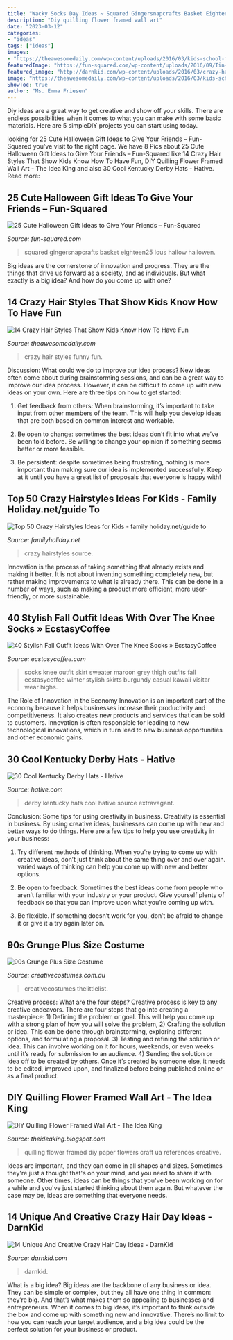 ```yaml
---
title: "Wacky Socks Day Ideas ~ Squared Gingersnapcrafts Basket Eighteen25 Lous Hallow Hallowen"
description: "Diy quilling flower framed wall art"
date: "2023-03-12"
categories:
- "ideas"
tags: ["ideas"]
images:
- "https://theawesomedaily.com/wp-content/uploads/2016/03/kids-school-funny-crazy-hair-style-day-14.jpg"
featuredImage: "https://fun-squared.com/wp-content/uploads/2016/09/Tin-Can-Ghost-with-Free-Printable-gingersnapcrafts-halloween.png"
featured_image: "http://darnkid.com/wp-content/uploads/2016/03/crazy-hair-day-5__605-315x420.jpg"
image: "https://theawesomedaily.com/wp-content/uploads/2016/03/kids-school-funny-crazy-hair-style-day-14.jpg"
ShowToc: true
author: "Ms. Emma Friesen"
---
```



Diy ideas are a great way to get creative and show off your skills. There are endless possibilities when it comes to what you can make with some basic materials. Here are 5 simpleDIY projects you can start using today.

	

		
looking for 25 Cute Halloween Gift Ideas to Give Your Friends – Fun-Squared you've visit to the right page. We have 8 Pics about 25 Cute Halloween Gift Ideas to Give Your Friends – Fun-Squared like 14 Crazy Hair Styles That Show Kids Know How To Have Fun, DIY Quilling Flower Framed Wall Art - The Idea King and also 30 Cool Kentucky Derby Hats - Hative. Read more:
		
    
## 25 Cute Halloween Gift Ideas To Give Your Friends – Fun-Squared

<img loading=lazy src="https://fun-squared.com/wp-content/uploads/2016/09/Tin-Can-Ghost-with-Free-Printable-gingersnapcrafts-halloween.png" onerror="this.onerror=null;this.src='https://tse4.mm.bing.net/th?id=OIP.Ems_i3I3fA5Lr85oRAildwHaLH&amp;pid=15.1';" alt="25 Cute Halloween Gift Ideas to Give Your Friends – Fun-Squared">

_Source: fun-squared.com_

>squared gingersnapcrafts basket eighteen25 lous hallow hallowen. 

	

Big ideas are the cornerstone of innovation and progress. They are the things that drive us forward as a society, and as individuals. But what exactly is a big idea? And how do you come up with one?

    
## 14 Crazy Hair Styles That Show Kids Know How To Have Fun

<img loading=lazy src="https://theawesomedaily.com/wp-content/uploads/2016/03/kids-school-funny-crazy-hair-style-day-14.jpg" onerror="this.onerror=null;this.src='https://tse3.mm.bing.net/th?id=OIP.75pITGSxhEt6ZOlNGW7abQHaLF&amp;pid=15.1';" alt="14 Crazy Hair Styles That Show Kids Know How To Have Fun">

_Source: theawesomedaily.com_

>crazy hair styles funny fun. 

	

Discussion: What could we do to improve our idea process?
New ideas often come about during brainstorming sessions, and can be a great way to improve our idea process. However, it can be difficult to come up with new ideas on your own. Here are three tips on how to get started:
1. Get feedback from others: When brainstorming, it’s important to take input from other members of the team. This will help you develop ideas that are both based on common interest and workable.

2. Be open to change: sometimes the best ideas don’t fit into what we’ve been told before. Be willing to change your opinion if something seems better or more feasible.

3. Be persistent: despite sometimes being frustrating, nothing is more important than making sure our idea is implemented successfully. Keep at it until you have a great list of proposals that everyone is happy with!

    
## Top 50 Crazy Hairstyles Ideas For Kids - Family Holiday.net/guide To

<img loading=lazy src="http://www.familyholiday.net/wp-content/uploads/2012/10/Top_-Crazy_-Hairstyles-_Ideas-_for_-Kids__26.jpg" onerror="this.onerror=null;this.src='https://tse4.mm.bing.net/th?id=OIP.mNUH7AVAs_T7eyXEiUgyPwHaLH&amp;pid=15.1';" alt="Top 50 Crazy Hairstyles Ideas for Kids - family holiday.net/guide to">

_Source: familyholiday.net_

>crazy hairstyles source. 

	

Innovation is the process of taking something that already exists and making it better. It is not about inventing something completely new, but rather making improvements to what is already there. This can be done in a number of ways, such as making a product more efficient, more user-friendly, or more sustainable.

    
## 40 Stylish Fall Outfit Ideas With Over The Knee Socks » EcstasyCoffee

<img loading=lazy src="https://i1.wp.com/www.ecstasycoffee.com/wp-content/uploads/2016/10/Over-The-Knee-Socks-41.jpg" onerror="this.onerror=null;this.src='https://tse3.mm.bing.net/th?id=OIP.unwf6HpRPl5l2VvsV-_4TQHaLH&amp;pid=15.1';" alt="40 Stylish Fall Outfit Ideas With Over The Knee Socks » EcstasyCoffee">

_Source: ecstasycoffee.com_

>socks knee outfit skirt sweater maroon grey thigh outfits fall ecstasycoffee winter stylish skirts burgundy casual kawaii visitar wear highs. 

	

The Role of Innovation in the Economy
Innovation is an important part of the economy because it helps businesses increase their productivity and competitiveness. It also creates new products and services that can be sold to customers. Innovation is often responsible for leading to new technological innovations, which in turn lead to new business opportunities and other economic gains.

    
## 30 Cool Kentucky Derby Hats - Hative

<img loading=lazy src="https://hative.com/wp-content/uploads/2014/06/kentucky-derby-hats/17-kentucky-derby-hats.jpg" onerror="this.onerror=null;this.src='https://tse2.mm.bing.net/th?id=OIP.FTFVbK-bWex0bNH5iMVHCAHaLf&amp;pid=15.1';" alt="30 Cool Kentucky Derby Hats - Hative">

_Source: hative.com_

>derby kentucky hats cool hative source extravagant. 

	

Conclusion: Some tips for using creativity in business.
Creativity is essential in business. By using creative ideas, businesses can come up with new and better ways to do things. Here are a few tips to help you use creativity in your business:
1. Try different methods of thinking. When you’re trying to come up with creative ideas, don’t just think about the same thing over and over again. varied ways of thinking can help you come up with new and better options.

2. Be open to feedback. Sometimes the best ideas come from people who aren’t familiar with your industry or your product. Give yourself plenty of feedback so that you can improve upon what you’re coming up with.

3. Be flexible. If something doesn’t work for you, don’t be afraid to change it or give it a try again later on.

    
## 90s Grunge Plus Size Costume

<img loading=lazy src="https://www.creativecostumes.com.au/wp-content/uploads/2018/07/CC_April_18_052-768x1024.jpg" onerror="this.onerror=null;this.src='https://tse3.mm.bing.net/th?id=OIP.ByryrCbrOrgF1koEa2_aYAHaJ4&amp;pid=15.1';" alt="90s Grunge Plus Size Costume">

_Source: creativecostumes.com.au_

>creativecostumes thelittlelist. 

	

Creative process: What are the four steps?
Creative process is key to any creative endeavors. There are four steps that go into creating a masterpiece: 1) Defining the problem or goal. This will help you come up with a strong plan of how you will solve the problem, 2) Crafting the solution or idea. This can be done through brainstorming, exploring different options, and formulating a proposal. 3) Testing and refining the solution or idea. This can involve working on it for hours, weekends, or even weeks until it’s ready for submission to an audience. 4) Sending the solution or idea off to be created by others. Once it’s created by someone else, it needs to be edited, improved upon, and finalized before being published online or as a final product.

    
## DIY Quilling Flower Framed Wall Art - The Idea King

<img loading=lazy src="https://2.bp.blogspot.com/-gfIx7-uh6n4/U8tC5tjmjGI/AAAAAAAAbyI/wxjRHl4Kdmc/s1600/9.JPG" onerror="this.onerror=null;this.src='https://tse4.mm.bing.net/th?id=OIP.9yWDhnojmE5gdUsneRCOCQAAAA&amp;pid=15.1';" alt="DIY Quilling Flower Framed Wall Art - The Idea King">

_Source: theideaking.blogspot.com_

>quilling flower framed diy paper flowers craft ua references creative. 

	

Ideas are important, and they can come in all shapes and sizes. Sometimes they're just a thought that's on your mind, and you need to share it with someone. Other times, ideas can be things that you've been working on for a while and you've just started thinking about them again. But whatever the case may be, ideas are something that everyone needs.

    
## 14 Unique And Creative Crazy Hair Day Ideas - DarnKid

<img loading=lazy src="http://darnkid.com/wp-content/uploads/2016/03/crazy-hair-day-5__605-315x420.jpg" onerror="this.onerror=null;this.src='https://tse2.mm.bing.net/th?id=OIP.PFFzL9t3pocX8jf1xDd4bQAAAA&amp;pid=15.1';" alt="14 Unique And Creative Crazy Hair Day Ideas - DarnKid">

_Source: darnkid.com_

>darnkid. 

	

What is a big idea?
Big ideas are the backbone of any business or idea. They can be simple or complex, but they all have one thing in common: they’re big. And that’s what makes them so appealing to businesses and entrepreneurs. When it comes to big ideas, it’s important to think outside the box and come up with something new and innovative. There’s no limit to how you can reach your target audience, and a big idea could be the perfect solution for your business or product.

